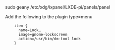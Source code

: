 sudo geany /etc/xdg/lxpanel/LXDE-pi/panels/panel

Add the following to the plugin type=menu
```
    item {
      name=Lock…
      image=gnome-lockscreen
      action=/usr/bin/dm-tool lock
    }
```